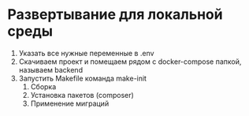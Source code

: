 # Развертывание для локальной среды
1. Указать все нужные переменные в .env
2. Скачиваем проект и помещаем рядом с docker-compose папкой, называем backend
3. Запустить Makefile команда make-init
   1. Сборка
   2. Установка пакетов (composer)
   3. Применение миграций

